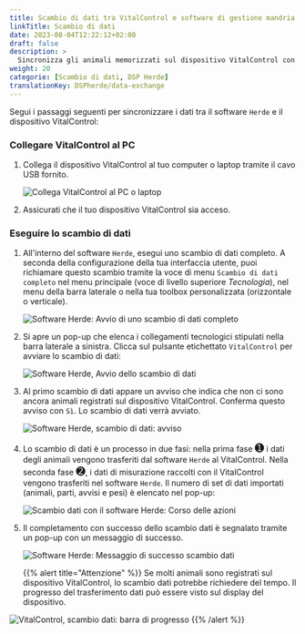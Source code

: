 ```yaml
---
title: Scambio di dati tra VitalControl e software di gestione mandria Herde
linkTitle: Scambio di dati
date: 2023-08-04T12:22:12+02:00
draft: false
description: >
  Sincronizza gli animali memorizzati sul dispositivo VitalControl con gli animali gestiti dal software *Herde* e trasferisci i valori misurati registrati con il dispositivo VitalControl al software *Herde*.
weight: 20
categorie: [Scambio di dati, DSP Herde]
translationKey: DSPherde/data-exchange
---
```

Segui i passaggi seguenti per sincronizzare i dati tra il software `Herde` e il dispositivo VitalControl:

### Collegare VitalControl al PC

1. Collega il dispositivo VitalControl al tuo computer o laptop tramite il cavo USB fornito.

   ![Collega VitalControl al PC o laptop](/images/synchronisation/connect-to-pc.svg "Collega VitalControl al PC")

1. Assicurati che il tuo dispositivo VitalControl sia acceso.

### Eseguire lo scambio di dati

1. All'interno del software `Herde`, esegui uno scambio di dati completo. A seconda della configurazione della tua interfaccia utente, puoi richiamare questo scambio tramite la voce di menu `Scambio di dati completo` nel menu principale (voce di livello superiore _Tecnologia_), nel menu della barra laterale o nella tua toolbox personalizzata (orizzontale o verticale).

   ![Software Herde: Avvio di uno scambio di dati completo](../screenshots/data-exchange.png "Herde: Avvio scambio di dati")

1. Si apre un pop-up che elenca i collegamenti tecnologici stipulati nella barra laterale a sinistra. Clicca sul pulsante etichettato `VitalControl` per avviare lo scambio di dati:

   ![Software Herde, Avvio dello scambio di dati](../screenshots/start-transfer.png "Herde: Avvio scambio di dati")

1. Al primo scambio di dati appare un avviso che indica che non ci sono ancora animali registrati sul dispositivo VitalControl. Conferma questo avviso con `Sì`. Lo scambio di dati verrà avviato.

   ![Software Herde, scambio di dati: avviso](../screenshots/warning.png "Scambio di dati: avviso")

1. Lo scambio di dati è un processo in due fasi: nella prima fase <span style="font-size: 140%">➊</span> i dati degli animali vengono trasferiti dal software `Herde` al VitalControl. Nella seconda fase <span style="font-size: 140%">➋</span>, i dati di misurazione raccolti con il VitalControl vengono trasferiti nel software `Herde`. Il numero di set di dati importati (animali, parti, avvisi e pesi) è elencato nel pop-up:


   ![Scambio dati con il software Herde: Corso delle azioni](../screenshots/data-transfer.png "Scambio dati: Corso delle azioni")

1. Il completamento con successo dello scambio dati è segnalato tramite un pop-up con un messaggio di successo.

   ![Software Herde: Messaggio di successo scambio dati](../screenshots/success-message.png "Herde: Messaggio di successo scambio dati")

    {{% alert title="Attenzione" %}}
Se molti animali sono registrati sul dispositivo VitalControl, lo scambio dati potrebbe richiedere del tempo. Il progresso del trasferimento dati può essere visto sul display del dispositivo.

![VitalControl, scambio dati: barra di progresso](../../vcsynchronizer/images/import-animals/data-transfer.png "VitalControl: barra di progresso scambio dati")
    {{% /alert %}}
